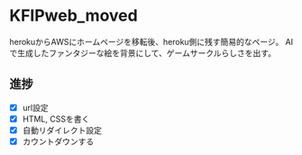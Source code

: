 # KFIPweb_moved
herokuからAWSにホームページを移転後、heroku側に残す簡易的なページ。
AIで生成したファンタジーな絵を背景にして、ゲームサークルらしさを出す。

## 進捗
* [x] url設定
* [x] HTML, CSSを書く
* [x] 自動リダイレクト設定
* [x] カウントダウンする
